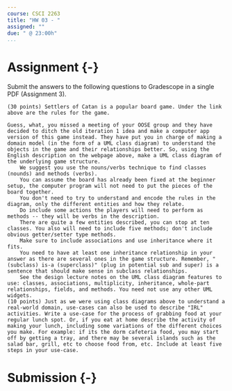 ```yaml
---
course: CSCI 2263
title: "HW 03 - "
assigned: ""
due: " @ 23:00h"
...
```


# Assignment {-}

Submit the answers to the following questions to Gradescope in a single PDF (Assignment 3).

    (30 points) Settlers of Catan is a popular board game. Under the link above are the rules for the game.

    Guess, what, you missed a meeting of your OOSE group and they have decided to ditch the old iteration 1 idea and make a computer app version of this game instead. They have put you in charge of making a domain model (in the form of a UML class diagram) to understand the objects in the game and their relationships better. So, using the English description on the webpage above, make a UML class diagram of the underlying game structure.
        We suggest you use the nouns/verbs technique to find classes (nounds) and methods (verbs).
        You can assume the board has already been fixed at the beginner setup, the computer program will not need to put the pieces of the board together.
        You don't need to try to understand and encode the rules in the diagram, only the different entities and how they relate.
        Do include some actions the players will need to perform as methods -- they will be verbs in the description.
        There are quite a few entities described, you can stop at ten classes. You also will need to include five methods; don't include obvious getter/setter type methods.
        Make sure to include associations and use inheritance where it fits.
        You need to have at least one inheritance relationship in your answer as there are several ones in the game structure. Remember, "(subclass) is-a (superclass)" (plug in potential sub and super) is a sentence that should make sense in subclass relationships.
        See the design lecture notes on the UML class diagram features to use: classes, associations, multiplicity, inheritance, whole-part relationships, fields, and methods. You need not use any other UML widgets.
    (10 points) Just as we were using class diagrams above to understand a real-world domain, use-cases can also be used to describe "IRL" activities. Write a use-case for the process of grabbing food at your regular lunch spot. Or, if you eat at home describe the activity of making your lunch, including some variations of the different choices you make. For example: if its the dorm cafeteria food, you may start off by getting a tray, and there may be several islands such as the salad bar, grill, etc to choose food from, etc. Include at least five steps in your use-case. 

# Submission {-}
